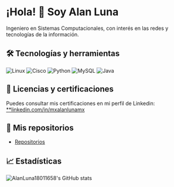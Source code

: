 # ¡Hola! 👋 Soy Alan Luna

Ingeniero en Sistemas Computacionales, con interés en las redes y tecnologías de la información.

## 🛠️ Tecnologías y herramientas

![Linux](https://img.shields.io/badge/Linux-FCC624?style=flat-square&logo=linux&logoColor=black)
![Cisco](https://img.shields.io/badge/Cisco-1BA0D7?style=flat-square&logo=cisco&logoColor=white)
![Python](https://img.shields.io/badge/Python-3776AB?style=flat-square&logo=python&logoColor=white)
![MySQL](https://img.shields.io/badge/MySQL-4479A1?style=flat-square&logo=mysql&logoColor=white)
![Java](https://img.shields.io/badge/Java-ED8B00?style=flat-square&logo=openjdk&logoColor=white)

## 🧾 Licencias y certificaciones

Puedes consultar mis certificaciones en mi perfil de Linkedin:  
[**linkedin.com/in/mxalanlunamx](https://www.linkedin.com/in/mxalanlunamx/)

## 📂 Mis repositorios

- [Repositorios](https://github.com/AlanLuna18011658?tab=repositories)

## 📈 Estadísticas

![AlanLuna18011658's GitHub stats](https://github-readme-stats.vercel.app/api?username=AlanLuna18011658&show_icons=true&theme=radical)
